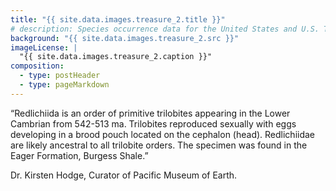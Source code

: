 ```yaml
---
title: "{{ site.data.images.treasure_2.title }}"
# description: Species occurrence data for the United States and U.S. Territories.
background: "{{ site.data.images.treasure_2.src }}"
imageLicense: |
  "{{ site.data.images.treasure_2.caption }}"
composition:
  - type: postHeader
  - type: pageMarkdown
---
```


“Redlichiida is an order of primitive trilobites appearing in the Lower Cambrian from 542-513 ma. Trilobites reproduced sexually with eggs developing in a brood pouch located on the cephalon (head). Redlichiidae are likely ancestral to all trilobite orders. The specimen was found in the Eager Formation, Burgess Shale.”

Dr. Kirsten Hodge, Curator of Pacific Museum of Earth.